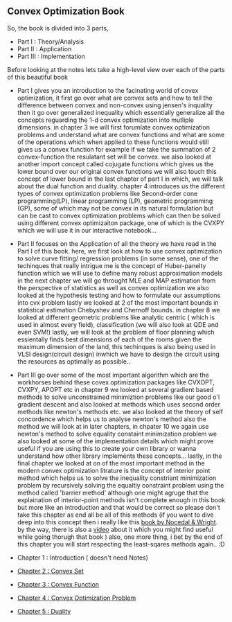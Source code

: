 
## Convex Optimization Book


So, the book is divided into 3 parts, 

* Part I : Theory/Analysis
* Part II : Application
* Part III : Implementation

Before looking at the notes lets take a high-level view over each of the parts of this beautiful book

* Part I gives you an introduction to the facinating world of covex optimization, it first go over what are convex sets and how to tell the difference between convex and non-convex using jensen's inquality then it go over generalized inequality which essentially generalize all the concepts reguarding the 1-d convex optimization into mutliple dimensions. in chapter 3 we will first forumlate convex optimization problems and understand what are convex functions and what are some of the operations which when applied to these functions would still gives us a convex function for example if we take the summation of 2 convex-function the resulatant set will be convex. we also looked at another import concept called cojugate functions which gives us the lower bound over our original convex functions we will also touch this concept of lower bound in the last chapter of part I in which, we will talk about the dual function and duality. chapter 4 introduces us the different types of convex optimization problems like Second-order cone programming(LP), linear programming (LP), geometric programming (GP), some of which may not be convex in its natural formulation but can be cast to convex optimization problems which can then be solved using different convex optimizaiton package, one of which is the CVXPY which we will use it in our interactive notebook...

* Part II focuses on the Application of all the theory we have read in the Part I of this book. here, we first look at how to use convex optimization to solve curve fitting/ regression problems (in some sense), one of the techinques that really intrigue me is the concept of Huber-panelty function which we will use to define many robust approximation models in the next chapter we will go throught MLE and MAP estimation from the perspective of statistics as well as convex optimization we also looked at the hypothesis testing and how to formulate our assumptions into cvx problem lastly we looked at 2 of the most important bounds in statistical estimation Chebyshev and Chernoff bounds. in chapter 8 we looked at different geometric problems like analytic centric ( which is used in almost every field), classification (we will also look at QDE and even SVM!) lastly, we will look at the problem of floor planning which essientally finds best dimensions of each of the rooms given the maximum dimension of the land, this techinques is also being used in VLSI design(circuit design) inwhich we have to design the circuit using the resources as optimally as possible..

* Part III go over some of the most important algorithm which are the workhorses behind these covex optimization packages like CVXOPT, CVXPY, APOPT etc in chapter 9 we looked at several gradient based methods to solve unconstrained minimiztion problems like our good o'l  gradient descent and also looked at methods which uses second order methods like newton's methods etc. we also looked at the theory of self concordence which helps us to analyse newton's method also the method we will look at in later chapters, in chpater 10 we again use newton's method to solve equality constaint minimization problem we also looked at some of the implementation details which might prove useful if you are using this to create your own library or wanna understand how other library implements these concepts... lastly, in the final chapter we looked at on of the most important method in the modern convex optimization litrature is the concept of interior point method which helps us to solve the inequality constriant minimization problem by recursively solving the equaltiy constraint problem using the method called 'barrier method' although one might agruge that the explaination of interior-point methods isn't complete enough in this book but more like an introduction and that would be correct so please don't take this chapter as end all be all of this methods (if you want to dive deep into this concept then i really like this <a href="https://www.amazon.in/Numerical-Optimization-Jorge-Nocedal/dp/0387303030" >book by Nocedal & Wright</a>. by the way, there is also a <a href="https://youtu.be/7CMWdO5dgdQ">video</a> about it which you might find useful while going thorugh that book ) also, one more thing, i bet by the end of this chapter you will start respecting the least-sqares methods again.. :D







* Chapter 1 : Introduction ( doesn't need Notes)
* <a href="ConvexOptimization/Ch2.ipynb">Chapter 2 : Convex Set</a>
* <a href="ConvexOptimization/Ch3.ipynb">Chapter 3 : Convex Function</a>
* <a href="https://colab.research.google.com/drive/1pdVXgEhGinBcPqQR03TBvV1h1pu78G7c?authuser=1#scrollTo=YlMiImpCthDc">Chapter 4 : Convex Optimization Problem</a>
* <a href="ConvexOptimization/Ch5.ipynb">Chapter 5 : Duality</a>